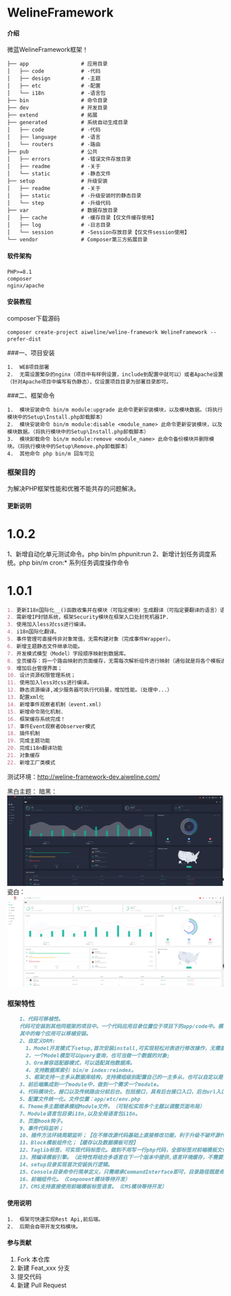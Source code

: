 
# WelineFramework

#### 介绍

微蓝WelineFramework框架！
~~~
├── app                 # 应用目录
│   ├── code            # -代码
│   ├── design          # -主题
│   ├── etc             # -配置
│   └── i18n            # -语言包
├── bin                 # 命令目录
├── dev                 # 开发目录
├── extend              # 拓展
├── generated           # 系统自动生成目录
│   ├── code            # -代码
│   ├── language        # -语言
│   └── routers         # -路由
├── pub                 # 公共
│   ├── errors          # -错误文件存放目录
│   ├── readme          # -关于
│   └── static          # -静态文件
├── setup               # 升级安装
│   ├── readme          # -关于
│   ├── static          # -升级安装时的静态目录
│   └── step            # -升级代码
├── var                 # 数据存放目录
│   ├── cache           # -缓存目录【仅文件缓存使用】
│   ├── log             # -日志目录
│   └── session         # -Session存放目录【仅文件session使用】
└── vendor              # Composer第三方拓展目录
~~~
#### 软件架构

    PHP>=8.1
    composer
    nginx/apache

#### 安装教程
composer下载源码
~~~
composer create-project aiweline/weline-framework WelineFramework --prefer-dist
~~~

###一、项目安装

    1.  WEB项目部署
    2.  无需设置繁杂的nginx（项目中有样例设置，include到配置中就可以）或者Apache设置（针对Apache项目中编写有伪静态），仅设置项目目录为部署目录即可。

###二、框架命令

    1.  模块安装命令 bin/m module:upgrade 此命令更新安装模块，以及模块数据。（将执行模块中的Setup\Install.php卸载脚本）
    2.  模块安装命令 bin/m module:disable <module_name> 此命令更新安装模块，以及模块数据。（将执行模块中的Setup\Install.php卸载脚本）
    3.  模块卸载命令 bin/m module:remove <module_name> 此命令备份模块并删除模块。（将执行模块中的Setup\Remove.php卸载脚本）
    4.  其他命令 php bin/m 回车可见

### 框架目的

为解决PHP框架性能和优雅不能共存的问题解决。

#### 更新说明
# 1.0.2
1、新增自动化单元测试命令。php bin/m phpunit:run
2、新增计划任务调度系统。php bin/m cron:* 系列任务调度操作命令

# 1.0.1
```markdown
1. 更新I18n国际化__()函数收集并在模块（可指定模块）生成翻译（可指定要翻译的语言）语言翻译文件。
2. 需新增IP封锁系统，框架Security模块在框架入口处封死机器IP.
3. 使用加入less对css进行编译。
4. i18n国际化翻译。
5. 事件管理可直接传非对象常值，无需构建对象（完成事件Wrapper）。
6. 新增主题静态文件继承功能。
7. 开发模式模型（Model）字段顺序映射到数据库。
8. 全页缓存：将一个路由映射的页面缓存，无需每次解析组件进行映射（通俗就是将各个模板进行合并成一个完整页面文件进行缓存）。
9. 增加后台管理界面；
10. 设计资源权限管理系统；
11. 使用加入less对css进行编译。
12. 静态资源编译,减少服务器可执行代码量，增加性能。（处理中...）
13. 配置xml化
14. 新增事件观察者机制（event.xml)
15. 新增命令简化机制.
16. 框架缓存系统完成！
17. 事件Event观察者Observer模式
18. 插件机制
19. 完成主题功能
20. 完成i18n翻译功能
21. 对象缓存
22. 新增工厂类模式
```

测试环境：http://weline-framework-dev.aiweline.com/

黑白主题：
暗黑：
![img.png](pub/readme/img.png)
瓷白：
![img_1.png](pub/readme/img_1.png)

### 框架特性
```markdown
    1、代码可移植性。
    代码可安装到其他同框架的项目中。一个代码应用目录位置位于项目下的app/code中。模块中可设置Api目录,Controller目录，view目录等以及必须的register.php注册文件。
    其中的每个应用可以移植安装。
    2、自定义ORM:
      1、Model开发模式下setup,首次安装install,可实现轻松对表进行修改操作，无需直接操作数据库；
      2、一个Model模型可以query查询，也可当做一个数据的对象;
      3、Orm兼容适配器模式，可以适配其他数据库。
      4、支持数据库索引 bin/m index:reindex。
      5、框架支持一主多从数据库结构，支持模组级别配置自己的一主多从，也可以自定以是否使用框架一主多从。
    3、前后端集成到一个module中，做到一个需求一个module。
    4、代码模块化，接口以及传统路由分前后台。包括接口，具有后台接口入口，后台url入口。
    5、配置文件统一化。文件位置：app/etc/env.php
    6、Theme多主题继承模组Module文件。（可轻松实现多个主题以调整页面布局）
    7、Module语言包目录i18n,以及全局语言包i18n。
    8、页面hook钩子。
    9、事件代码监听；
    10、插件方法环绕周期监听；【在不修改源代码基础上直接修改功能，利于升级不破坏源代码】
    11、Block模板组件化；【缓存以及数据模板可控】
    12、Taglib标签，可实现代码标签化。做到不用写一行php代码，全部标签对前端模板文件快速编辑。
    13、预编译模板引擎。（此特性将结合多语言在下一个版本中提供,语言环境缓存，不需要实时翻译，先翻译好再读取）
    14、setup目录实现首次安装执行逻辑。
    15、Console目录命令行简单定义，只需继承CommandInterface即可，目录路径既是命令行识别路径。
    16、前端组件化。（Component模块等待开发）
    17、CMS支持直接使用前端模板标签语言。（CMS模块等待开发）
```

#### 使用说明

    1.  框架可快速实现Rest Api,前后端。
    2.  后期会自带开发文档模块。

#### 参与贡献
1.  Fork 本仓库
2.  新建 Feat_xxx 分支
3.  提交代码
4.  新建 Pull Request

